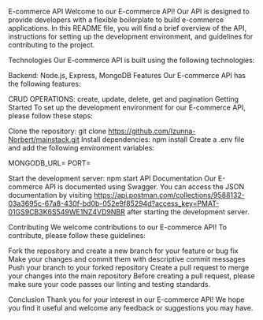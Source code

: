 E-commerce API
Welcome to our E-commerce API! Our API is designed to provide developers with a flexible boilerplate to build e-commerce applications. In this README file, you will find a brief overview of the API, instructions for setting up the development environment, and guidelines for contributing to the project.

Technologies
Our E-commerce API is built using the following technologies:

Backend: Node.js, Express, MongoDB
Features
Our E-commerce API has the following features:

CRUD OPERATIONS:
create, update, delete, get and pagination
Getting Started
To set up the development environment for our E-commerce API, please follow these steps:

Clone the repository: git clone https://github.com/Izunna-Norbert/mainstack.git
Install dependencies: npm install
Create a .env file and add the following environment variables:

MONGODB_URL=<your-mongodb-uri>
PORT=<your-port>

Start the development server: npm start
API Documentation
Our E-commerce API is documented using Swagger. You can access the JSON documentation by visiting https://api.postman.com/collections/9588132-03a3695c-67a8-430f-bd0b-052e9f85294d?access_key=PMAT-01GS9CB3K6S549WE1NZ4VD9NBR after starting the development server.

Contributing
We welcome contributions to our E-commerce API! To contribute, please follow these guidelines:

Fork the repository and create a new branch for your feature or bug fix
Make your changes and commit them with descriptive commit messages
Push your branch to your forked repository
Create a pull request to merge your changes into the main repository
Before creating a pull request, please make sure your code passes our linting and testing standards.

Conclusion
Thank you for your interest in our E-commerce API! We hope you find it useful and welcome any feedback or suggestions you may have.



